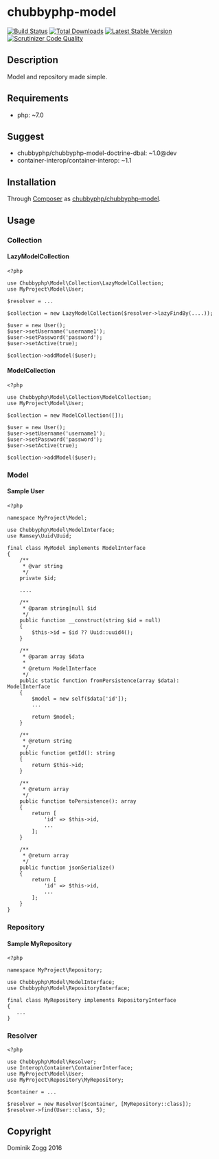 # chubbyphp-model

[![Build Status](https://api.travis-ci.org/chubbyphp/chubbyphp-model.png?branch=master)](https://travis-ci.org/chubbyphp/chubbyphp-model)
[![Total Downloads](https://poser.pugx.org/chubbyphp/chubbyphp-model/downloads.png)](https://packagist.org/packages/chubbyphp/chubbyphp-model)
[![Latest Stable Version](https://poser.pugx.org/chubbyphp/chubbyphp-model/v/stable.png)](https://packagist.org/packages/chubbyphp/chubbyphp-model)
[![Scrutinizer Code Quality](https://scrutinizer-ci.com/g/chubbyphp/chubbyphp-model/badges/quality-score.png?b=master)](https://scrutinizer-ci.com/g/chubbyphp/chubbyphp-model/?branch=master)

## Description

Model and repository made simple.

## Requirements

 * php: ~7.0

## Suggest

 * chubbyphp/chubbyphp-model-doctrine-dbal: ~1.0@dev
 * container-interop/container-interop: ~1.1

## Installation

Through [Composer](http://getcomposer.org) as [chubbyphp/chubbyphp-model][1].

## Usage

### Collection

#### LazyModelCollection

```{.php}
<?php

use Chubbyphp\Model\Collection\LazyModelCollection;
use MyProject\Model\User;

$resolver = ...

$collection = new LazyModelCollection($resolver->lazyFindBy(....));

$user = new User();
$user->setUsername('username1');
$user->setPassword('password');
$user->setActive(true);

$collection->addModel($user);

```

#### ModelCollection

```{.php}
<?php

use Chubbyphp\Model\Collection\ModelCollection;
use MyProject\Model\User;

$collection = new ModelCollection([]);

$user = new User();
$user->setUsername('username1');
$user->setPassword('password');
$user->setActive(true);

$collection->addModel($user);
```

### Model

#### Sample User

```{.php}
<?php

namespace MyProject\Model;

use Chubbyphp\Model\ModelInterface;
use Ramsey\Uuid\Uuid;

final class MyModel implements ModelInterface
{
    /**
     * @var string
     */
    private $id;

    ....

    /**
     * @param string|null $id
     */
    public function __construct(string $id = null)
    {
        $this->id = $id ?? Uuid::uuid4();
    }

    /**
     * @param array $data
     *
     * @return ModelInterface
     */
    public static function fromPersistence(array $data): ModelInterface
    {
        $model = new self($data['id']);
        ...

        return $model;
    }

    /**
     * @return string
     */
    public function getId(): string
    {
        return $this->id;
    }

    /**
     * @return array
     */
    public function toPersistence(): array
    {
        return [
            'id' => $this->id,
            ...
        ];
    }

    /**
     * @return array
     */
    public function jsonSerialize()
    {
        return [
            'id' => $this->id,
            ...
        ];
    }
}
```

### Repository

#### Sample MyRepository

```{.php}
<?php

namespace MyProject\Repository;

use Chubbyphp\Model\ModelInterface;
use Chubbyphp\Model\RepositoryInterface;

final class MyRepository implements RepositoryInterface
{
   ...
}
```

### Resolver

```{.php}
<?php

use Chubbyphp\Model\Resolver;
use Interop\Container\ContainerInterface;
use MyProject\Model\User;
use MyProject\Repository\MyRepository;

$container = ...

$resolver = new Resolver($container, [MyRepository::class]);
$resolver->find(User::class, 5);
```

[1]: https://packagist.org/packages/chubbyphp/chubbyphp-model

## Copyright

Dominik Zogg 2016
